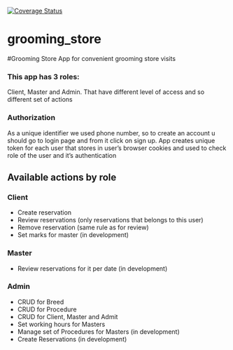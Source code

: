 [![Coverage Status](https://coveralls.io/repos/github/el-shes/grooming_store/badge.svg?branch=master)](https://coveralls.io/github/el-shes/grooming_store?branch=master)
# grooming_store

#Grooming Store
App for convenient grooming store visits

### This app has 3 roles:
Client, Master and Admin. 
That have different level of access and so different set of actions

### Authorization 
As a unique identifier we used phone number, so to create an account u should go to login page and from it click on sign up.
App creates unique token for each user that stores in user’s browser cookies and used to check role of the user and it’s authentication

## Available actions by role
### Client
- Create reservation
- Review reservations (only reservations that belongs to this user)
- Remove reservation (same rule as for review)
- Set marks for master (in development)

### Master
- Review reservations for it per date (in development)

### Admin
- CRUD for Breed
- CRUD for Procedure
- CRUD for Client, Master and Admit
- Set working hours for Masters
- Manage set of Procedures for Masters (in development)
- Create Reservations (in development)
